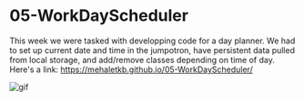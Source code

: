 # 05-WorkDayScheduler

This week we were tasked with developping code for a day planner. 
We had to set up current date and time in the jumpotron, have persistent data pulled from local storage, and add/remove classes depending on time of day.
Here's a link: https://mehaletkb.github.io/05-WorkDayScheduler/

![gif](./app/assets/05HW.gif)
